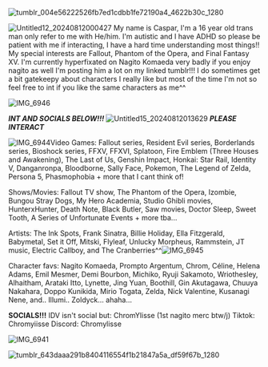 
![tumblr_004e56222526fb7ed1cdbb1fe72190a4_4622b30c_1280](https://github.com/user-attachments/assets/121558f4-dc9c-4596-be95-d66f95a646bc)

![Untitled12_20240812000427](https://github.com/user-attachments/assets/726c10c0-ffbe-4366-a1a1-c056a1c33a86)
My name is Caspar, I'm a 16 year old trans man only refer to me with He/him. I'm autistic and I have ADHD so please be patient with me if interacting, I have a hard time understanding most things!! My special interests are Fallout, Phantom of the Opera, and Final Fantasy XV. I'm currently hyperfixated on Nagito Komaeda very badly if you enjoy nagito as well I'm posting him a lot on my linked tumblr!!! I do sometimes get a bit gatekeepy about characters I really like but most of the time I'm not so feel free to int if you like the same characters as me^^

![IMG_6946](https://github.com/user-attachments/assets/1d1fa4f0-e639-4e1b-b902-008ead2c5121)

***INT AND SOCIALS BELOW!!!***
![Untitled15_20240812013629](https://github.com/user-attachments/assets/cc6e1004-f51a-4091-9177-122029358f76)
***PLEASE INTERACT***


![IMG_6944](https://github.com/user-attachments/assets/0193c1be-fc4f-47c0-9422-bb052e68b388)Video Games: Fallout series, Resident Evil series, Borderlands series, Bioshock series, FFXV, FFXVI, Splatoon, Fire Emblem (Three Houses and Awakening), The Last of Us, Genshin Impact, Honkai: Star Rail, Identity V, Danganronpa, Bloodborne, Sally Face, Pokemon, The Legend of Zelda, Persona 5, Phasmophobia + more that I cant think of!

Shows/Movies: Fallout TV show, The Phantom of the Opera, Izombie, Bungou Stray Dogs, My Hero Academia, Studio Ghibli movies, HunterxHunter, Death Note, Black Butler, Saw movies, Doctor Sleep, Sweet Tooth, A Series of Unfortunate Events + more tba...

Artists: The Ink Spots, Frank Sinatra, Billie Holiday, Ella Fitzgerald, Babymetal, Set it Off, Mitski, Flyleaf, Unlucky Morpheus, Rammstein, JT music, Electric Callboy, and The Cranberries^^![IMG_6945](https://github.com/user-attachments/assets/3554f127-b154-4b63-bdc9-eba934e74da9)

Character favs: Nagito Komaeda, Prompto Argentum, Chrom, Céline, Helena Adams, Emil Mesmer, Demi Bourbon, Michiko, Ryuji Sakamoto, Wriothesley, Alhaitham, Arataki Itto, Lynette, Jing Yuan, Boothill, Gin Akutagawa, Chuuya Nakahara, Doppo Kunikida, Mirio Togata, Zelda, Nick Valentine, Kusanagi Nene, and.. Illumi.. Zoldyck... ahaha...

**SOCIALS!!!**
IDV isn't social but: ChromYlisse (1st nagito merc btw/j) 
 Tiktok: Chromyiisse
 Discord: Chromylisse

![IMG_6941](https://github.com/user-attachments/assets/098e6f97-ee08-488d-b2a0-c3170a5d2c9c) 

![tumblr_643daaa291b8404116554f1b21847a5a_df59f67b_1280](https://github.com/user-attachments/assets/312f9cef-9ba2-4142-a782-39f7a4917551)

